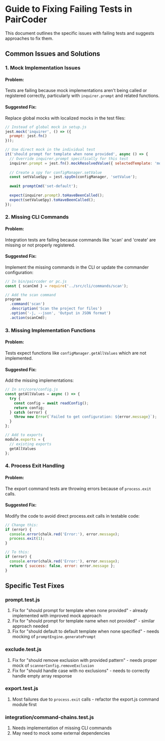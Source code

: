 # Guide to Fixing Failing Tests in PairCoder

This document outlines the specific issues with failing tests and suggests approaches to fix them.

## Common Issues and Solutions

### 1. Mock Implementation Issues

#### Problem:
Tests are failing because mock implementations aren't being called or registered correctly, particularly with `inquirer.prompt` and related functions.

#### Suggested Fix:
Replace global mocks with localized mocks in the test files:

```javascript
// Instead of global mock in setup.js
jest.mock('inquirer', () => ({
  prompt: jest.fn()
}));

// Use direct mock in the individual test
it('should prompt for template when none provided', async () => {
  // Override inquirer.prompt specifically for this test
  inquirer.prompt = jest.fn().mockResolvedValue({ selectedTemplate: 'mock-template' });
  
  // Create a spy for configManager.setValue
  const setValueSpy = jest.spyOn(configManager, 'setValue');
  
  await promptCmd('set-default');
  
  expect(inquirer.prompt).toHaveBeenCalled();
  expect(setValueSpy).toHaveBeenCalled();
});
```

### 2. Missing CLI Commands

#### Problem:
Integration tests are failing because commands like 'scan' and 'create' are missing or not properly registered.

#### Suggested Fix:
Implement the missing commands in the CLI or update the commander configuration:

```javascript
// In bin/paircoder or pc.js
const { scanCmd } = require('../src/cli/commands/scan');

// Add the scan command
program
  .command('scan')
  .description('Scan the project for files')
  .option('-j, --json', 'Output in JSON format')
  .action(scanCmd);
```

### 3. Missing Implementation Functions

#### Problem:
Tests expect functions like `configManager.getAllValues` which are not implemented.

#### Suggested Fix:
Add the missing implementations:

```javascript
// In src/core/config.js
const getAllValues = async () => {
  try {
    const config = await readConfig();
    return config;
  } catch (error) {
    throw new Error(`Failed to get configuration: ${error.message}`);
  }
};

// Add to exports
module.exports = {
  // existing exports
  getAllValues
};
```

### 4. Process Exit Handling

#### Problem:
The export command tests are throwing errors because of `process.exit` calls.

#### Suggested Fix:
Modify the code to avoid direct process.exit calls in testable code:

```javascript
// Change this:
if (error) {
  console.error(chalk.red('Error:'), error.message);
  process.exit(1);
}

// To this:
if (error) {
  console.error(chalk.red('Error:'), error.message);
  return { success: false, error: error.message };
}
```

## Specific Test Fixes

### prompt.test.js

1. Fix for "should prompt for template when none provided" - already implemented with improved mock approach
2. Fix for "should prompt for template name when not provided" - similar approach needed
3. Fix for "should default to default template when none specified" - needs mocking of `promptEngine.generatePrompt`

### exclude.test.js

1. Fix for "should remove exclusion with provided pattern" - needs proper mock of `scannerConfig.removeExclusion`
2. Fix for "should handle case with no exclusions" - needs to correctly handle empty array response

### export.test.js

1. Most failures due to `process.exit` calls - refactor the export.js command module first

### integration/command-chains.test.js

1. Needs implementation of missing CLI commands
2. May need to mock some external dependencies
